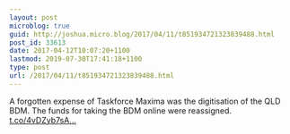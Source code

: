 ```yaml
---
layout: post
microblog: true
guid: http://joshua.micro.blog/2017/04/11/t851934721323839488.html
post_id: 33613
date: 2017-04-12T10:07:20+1100
lastmod: 2019-07-30T17:41:18+1100
type: post
url: /2017/04/11/t851934721323839488.html
---
```

A forgotten expense of Taskforce Maxima was the digitisation of the QLD BDM. The funds for taking the BDM online were reassigned. [t.co/4vDZyb7sA...](https://t.co/4vDZyb7sAz)
